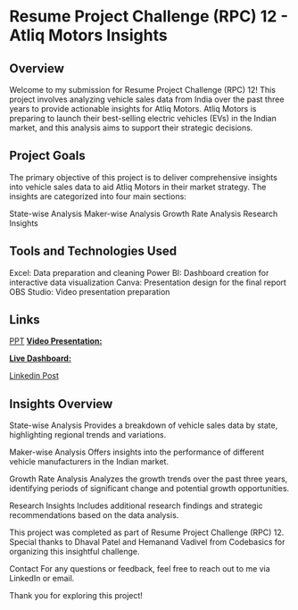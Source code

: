 # Resume Project Challenge (RPC) 12 - Atliq Motors Insights

## Overview
Welcome to my submission for Resume Project Challenge (RPC) 12! This project involves analyzing vehicle sales data from India over the past three years to provide actionable insights for Atliq Motors. Atliq Motors is preparing to launch their best-selling electric vehicles (EVs) in the Indian market, and this analysis aims to support their strategic decisions.

## Project Goals
The primary objective of this project is to deliver comprehensive insights into vehicle sales data to aid Atliq Motors in their market strategy. The insights are categorized into four main sections:

State-wise Analysis
Maker-wise Analysis
Growth Rate Analysis
Research Insights

## Tools and Technologies Used
Excel: Data preparation and cleaning
Power BI: Dashboard creation for interactive data visualization
Canva: Presentation design for the final report
OBS Studio: Video presentation preparation

## Links
[PPT]()
**[Video Presentation:](https://drive.google.com/drive/folders/1uPo1iSqpyXySaePBEXWOKboEqz5i1KuQ?usp=drive_link)**

**[Live Dashboard:](https://app.powerbi.com/view?r=eyJrIjoiYWQ3N2E1MmItNjMwNC00OThkLWE5OTMtODhiOGVhYTJkZGUzIiwidCI6ImY4ZWI4OWIzLTM2MGUtNDA3OS1iYWY0LTAwYzllOTE2ZDM5ZiJ9&pageName=89dcf353efcb9c74f567)**

[Linkedin Post]()

## Insights Overview
State-wise Analysis
Provides a breakdown of vehicle sales data by state, highlighting regional trends and variations.

Maker-wise Analysis
Offers insights into the performance of different vehicle manufacturers in the Indian market.

Growth Rate Analysis
Analyzes the growth trends over the past three years, identifying periods of significant change and potential growth opportunities.

Research Insights
Includes additional research findings and strategic recommendations based on the data analysis.


This project was completed as part of Resume Project Challenge (RPC) 12. Special thanks to Dhaval Patel and Hemanand Vadivel from Codebasics for organizing this insightful challenge.

Contact
For any questions or feedback, feel free to reach out to me via LinkedIn or email.

Thank you for exploring this project!
